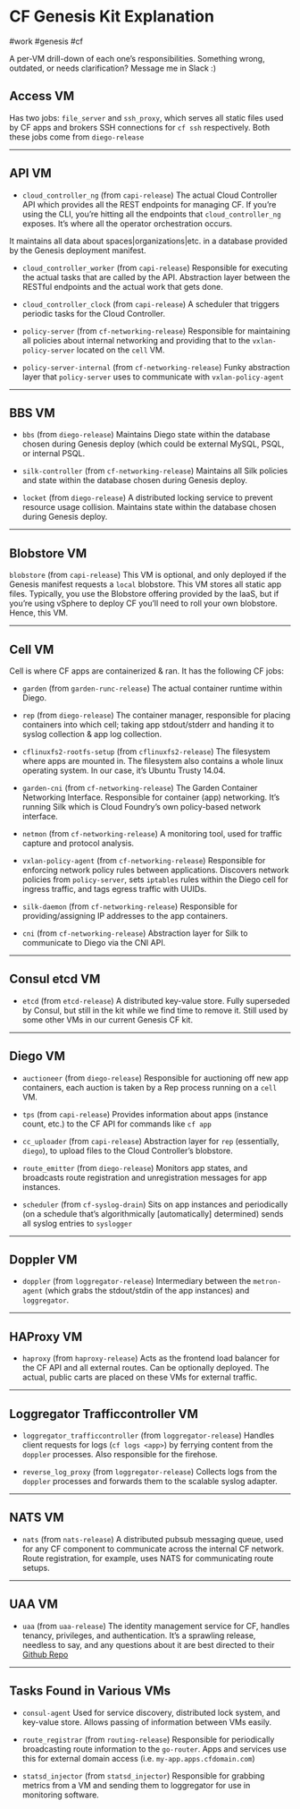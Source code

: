 # CF Genesis Kit Explanation
#work #genesis #cf

A per-VM drill-down of each one’s responsibilities. Something wrong, outdated, or needs clarification? Message me in Slack :) 

## Access VM
Has two jobs: `file_server` and `ssh_proxy`, which serves all static files used by CF apps and brokers SSH connections for `cf ssh` respectively. Both these jobs come from  `diego-release` 

- - - -

## API VM
* `cloud_controller_ng` (from `capi-release`)
The actual Cloud Controller API which provides all the REST endpoints for managing CF. If you’re using the CLI, you’re hitting all the endpoints that `cloud_controller_ng` exposes. It’s where all the operator orchestration occurs.

It maintains all data about spaces|organizations|etc. in a database provided by the Genesis deployment manifest.

* `cloud_controller_worker` (from `capi-release`)
Responsible for executing the actual tasks that are called by the API. Abstraction layer between the RESTful endpoints and the actual work that gets done.

* `cloud_controller_clock` (from `capi-release`)
A scheduler that triggers periodic tasks for the Cloud Controller.

* `policy-server` (from `cf-networking-release`)
Responsible for maintaining all policies about internal networking and providing that to the `vxlan-policy-server` located on the `cell` VM.

* `policy-server-internal` (from `cf-networking-release`)
Funky abstraction layer that `policy-server` uses to communicate with `vxlan-policy-agent`

- - - -

## BBS VM
* `bbs`  (from `diego-release`)
Maintains Diego state within the database chosen during Genesis deploy (which could be external MySQL, PSQL, or internal PSQL.

* `silk-controller` (from `cf-networking-release`)
Maintains all Silk policies and state within the database chosen during Genesis deploy.

* `locket` (from `diego-release`)
A distributed locking service to prevent resource usage collision. Maintains state within the database chosen during Genesis deploy.

- - - -

## Blobstore VM
`blobstore` (from `capi-release`)
This VM is optional, and only deployed if the Genesis manifest requests a `local`  blobstore. This VM stores all static app files. Typically, you use the Blobstore offering provided by the IaaS, but if you’re using vSphere to deploy CF you’ll need to roll your own blobstore. Hence, this VM.

- - - -

## Cell VM
Cell is where CF apps are containerized & ran.  It has the following CF jobs:

* `garden` (from `garden-runc-release`)
The actual container runtime within Diego.

* `rep` (from `diego-release`)
The container manager, responsible for placing containers into which cell; taking app stdout/stderr and handing it to syslog collection & app log collection.

* `cflinuxfs2-rootfs-setup` (from `cflinuxfs2-release`)
The filesystem where apps are mounted in. The filesystem also contains a whole linux operating system. In our case, it’s Ubuntu Trusty 14.04.

* `garden-cni` (from `cf-networking-release`)
The Garden Container Networking Interface. Responsible for container (app) networking. It’s running Silk which is Cloud Foundry’s own policy-based network interface. 

* `netmon` (from `cf-networking-release`)
A monitoring tool, used for traffic capture and protocol analysis.

* `vxlan-policy-agent` (from `cf-networking-release`)
Responsible for enforcing network policy rules  between applications. Discovers network policies from `policy-server`, sets `iptables` rules within the Diego cell for ingress traffic, and tags egress traffic with UUIDs.

* `silk-daemon` (from `cf-networking-release`)
Responsible for providing/assigning IP addresses to the app containers.

* `cni` (from `cf-networking-release`)
Abstraction layer for Silk to communicate to Diego via the CNI API.

- - - -

## Consul etcd VM
* `etcd` (from `etcd-release`)
A distributed key-value store. Fully superseded by Consul, but still in the kit while we find time to remove it. Still used by some other VMs in our current Genesis CF kit.

- - - -

## Diego VM
* `auctioneer` (from `diego-release`)
Responsible for auctioning off new app containers, each auction is taken by a Rep process running on a `cell` VM.

* `tps` (from `capi-release`)
Provides information about apps (instance count, etc.) to the CF API for commands like `cf app`

* `cc_uploader` (from `capi-release`)
Abstraction layer for `rep` (essentially, `diego`), to upload files to the Cloud Controller’s blobstore.

* `route_emitter` (from `diego-release`)
Monitors app states, and broadcasts route registration and unregistration messages for app instances.

* `scheduler` (from `cf-syslog-drain`)
Sits on app instances and periodically (on a schedule that’s algorithmically [automatically] determined) sends all syslog entries to `syslogger`

- - - -

## Doppler VM
* `doppler` (from `loggregator-release`)
Intermediary between the `metron-agent`  (which grabs the stdout/stdin of the app instances) and `loggregator`.

- - - -

## HAProxy VM
* `haproxy`  (from `haproxy-release`)
Acts as the frontend load balancer for the CF API and all external routes. Can be optionally deployed. The actual, public carts are placed on these VMs for external traffic. 

- - - -

## Loggregator Trafficcontroller VM

* `loggregator_trafficcontroller` (from `loggregator-release`)
Handles client requests for logs (`cf logs <app>`) by ferrying content from the `doppler` processes. Also responsible for the firehose.

* `reverse_log_proxy` (from `loggregator-release`)
Collects logs from the `doppler` processes and forwards them to the scalable syslog adapter.

- - - -

## NATS VM
* `nats` (from `nats-release`)
A distributed pubsub messaging queue, used for any CF component to communicate across the internal CF network. Route registration, for example, uses NATS for communicating route setups.

- - - -

## UAA VM
* `uaa` (from `uaa-release`)
The identity management service for CF, handles tenancy, privileges, and authentication. It’s a sprawling release, needless to say, and any questions about it are best directed to their [Github Repo](https://github.com/cloudfoundry/uaa)

- - - -


## Tasks Found in Various VMs
* `consul-agent`
Used for service discovery, distributed lock system, and key-value store. Allows passing of information between VMs easily. 

* `route_registrar` (from `routing-release`)
Responsible for periodically broadcasting route information to the `go-router`. Apps and services use this for external domain access (i.e. `my-app.apps.cfdomain.com`)

* `statsd_injector` (from `statsd_injector`)
Responsible for grabbing metrics from a VM and sending them to loggregator for use in monitoring software.
